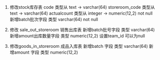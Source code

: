 1. 修改stock库存表
    code 类型从 text -> varchar(64)
    storeroom_code 类型从 text -> varchar(64)
    actualcount 类型从 integer -> numeric(12,2)   not null
    新增batch批次字段  类型 varchar(64)  not null
       
2. 修改 sale_out_storeroom 销售出库表
    新增batch批号字段 类型 varchar(64)
    新增amount出库数量字段 类型 numeric(12,2)
    设置team_id  可以为null
    
3. 修改goods_in_storeroom 成品入库表
    新增batch 字段  类型 varchar(64)
    新增amount 字段  类型 numeric(12,2)